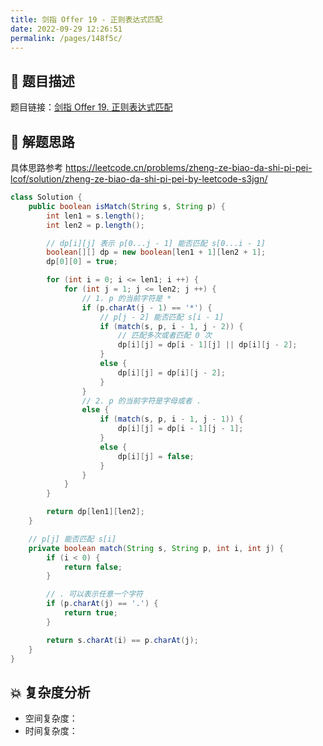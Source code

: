 ```yaml
---
title: 剑指 Offer 19 - 正则表达式匹配
date: 2022-09-29 12:26:51
permalink: /pages/148f5c/
---
```

## 📃 题目描述

题目链接：[剑指 Offer 19. 正则表达式匹配](https://leetcode.cn/problems/zheng-ze-biao-da-shi-pi-pei-lcof/)

## 🔔 解题思路

具体思路参考 https://leetcode.cn/problems/zheng-ze-biao-da-shi-pi-pei-lcof/solution/zheng-ze-biao-da-shi-pi-pei-by-leetcode-s3jgn/


```java
class Solution {
    public boolean isMatch(String s, String p) {
        int len1 = s.length();
        int len2 = p.length();

        // dp[i][j] 表示 p[0...j - 1] 能否匹配 s[0...i - 1]
        boolean[][] dp = new boolean[len1 + 1][len2 + 1];
        dp[0][0] = true;

        for (int i = 0; i <= len1; i ++) {
            for (int j = 1; j <= len2; j ++) {
                // 1. p 的当前字符是 *
                if (p.charAt(j - 1) == '*') {
                    // p[j - 2] 能否匹配 s[i - 1]
                    if (match(s, p, i - 1, j - 2)) {
                        // 匹配多次或者匹配 0 次
                        dp[i][j] = dp[i - 1][j] || dp[i][j - 2];
                    }
                    else {
                        dp[i][j] = dp[i][j - 2];
                    }
                }
                // 2. p 的当前字符是字母或者 .
                else {
                    if (match(s, p, i - 1, j - 1)) {
                        dp[i][j] = dp[i - 1][j - 1];
                    }
                    else {
                        dp[i][j] = false;
                    }
                }
            }
        }

        return dp[len1][len2];
    }

    // p[j] 能否匹配 s[i]
    private boolean match(String s, String p, int i, int j) {
        if (i < 0) {
            return false;
        }

        // . 可以表示任意一个字符
        if (p.charAt(j) == '.') {
            return true;
        }

        return s.charAt(i) == p.charAt(j);
    }
}
```

## 💥 复杂度分析

- 空间复杂度：
- 时间复杂度：